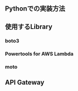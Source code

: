 ## Pythonでの実装方法

## 使用するLibrary

### boto3

### Powertools for AWS Lambda

### moto

## API Gateway

